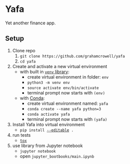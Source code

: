 # Yafa

Yet another finance app.

## Setup

1. Clone repo
    1. `git clone https://github.com/grahamcrowell/yafa`
    1. `cd yafa`
 1. Create and activate a new virtual environment
    - with built in [`venv` library](https://docs.python.org/3/library/venv.html):
        - create virtual environment in folder: `env`
        - `python3 -m venv env`
        - `source activate env/bin/activate`
        - terminal prompt now starts with `(env)`
    - with [Conda](https://conda.io/docs/user-guide/install/index.html):
        - create virtual environment named: `yafa`
        - `conda create --name yafa python=3`
        - `conda activate yafa`
        - terminal prompt now starts with `(yafa)`
1. Install Yafa into virtual environment
    - `pip install `[`--editable`](https://pip.pypa.io/en/stable/reference/pip_install/#editable-installs)` .`
1. run tests
    - [`tox`](https://tox.readthedocs.io/en/latest/)
1. use library from Jupyter notebook
    - `jupyter notebook`
    - open `jupyter_bootbooks/main.ipynb`




